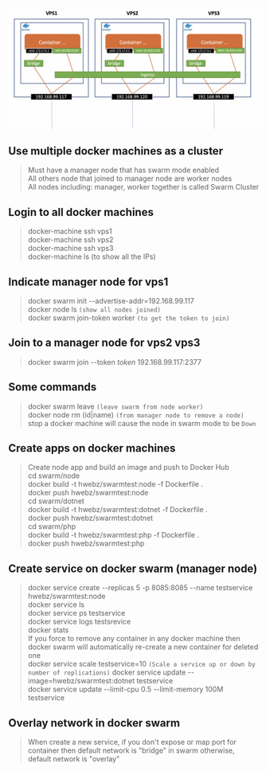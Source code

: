 ![](images/overlay-network.png)
## **Use multiple docker machines as a cluster**
> Must have a manager node that has swarm mode enabled<br />
> All others node that joined to manager node are worker nodes<br />
> All nodes including: manager, worker together is called Swarm Cluster<br />
## **Login to all docker machines**
> docker-machine ssh vps1<br />
> docker-machine ssh vps2<br />
> docker-machine ssh vps3<br />
> docker-machine ls (to show all the IPs)
## **Indicate manager node for vps1**
> docker swarm init --advertise-addr=192.168.99.117<br />
> docker node ls `(show all nodes joined)`<br />
> docker swarm join-token worker `(to get the token to join)`
## **Join to a manager node for vps2 vps3**
> docker swarm join --token *token* 192.168.99.117:2377
## **Some commands**
> docker swarm leave `(leave swarm from node worker)`<br />
> docker node rm (id|name) `(from manager node to remove a node)`<br />
> stop a docker machine will cause the node in swarm mode to be `Down`
## **Create apps on docker machines**
> Create node app and build an image and push to Docker Hub<br />
> cd swarm/node<br />
> docker build -t hwebz/swarmtest:node -f Dockerfile .<br />
> docker push hwebz/swarmtest:node<br />
> cd swarm/dotnet<br />
> docker build -t hwebz/swarmtest:dotnet -f Dockerfile .<br />
> docker push hwebz/swarmtest:dotnet<br />
> cd swarm/php<br />
> docker build -t hwebz/swarmtest:php -f Dockerfile .<br />
> docker push hwebz/swarmtest:php
## **Create service on docker swarm (manager node)**
> docker service create --replicas 5 -p 8085:8085 --name testservice hwebz/swarmtest:node<br />
> docker service ls<br />
> docker service ps testservice<br />
> docker service logs testsrevice<br />
> docker stats<br />
> If you force to remove any container in any docker machine then docker swarm will automatically re-create a new container for deleted one<br />
> docker service scale testservice=10 `(Scale a service up or down by number of replications)`
> docker service update --image=hwebz/swarmtest:dotnet testservice<br />
> docker service update --limit-cpu 0.5 --limit-memory 100M testservice
## **Overlay network in docker swarm**
> When create a new service, if you don't expose or map port for container then default network is "bridge" in swarm
> otherwise, default network is "overlay"